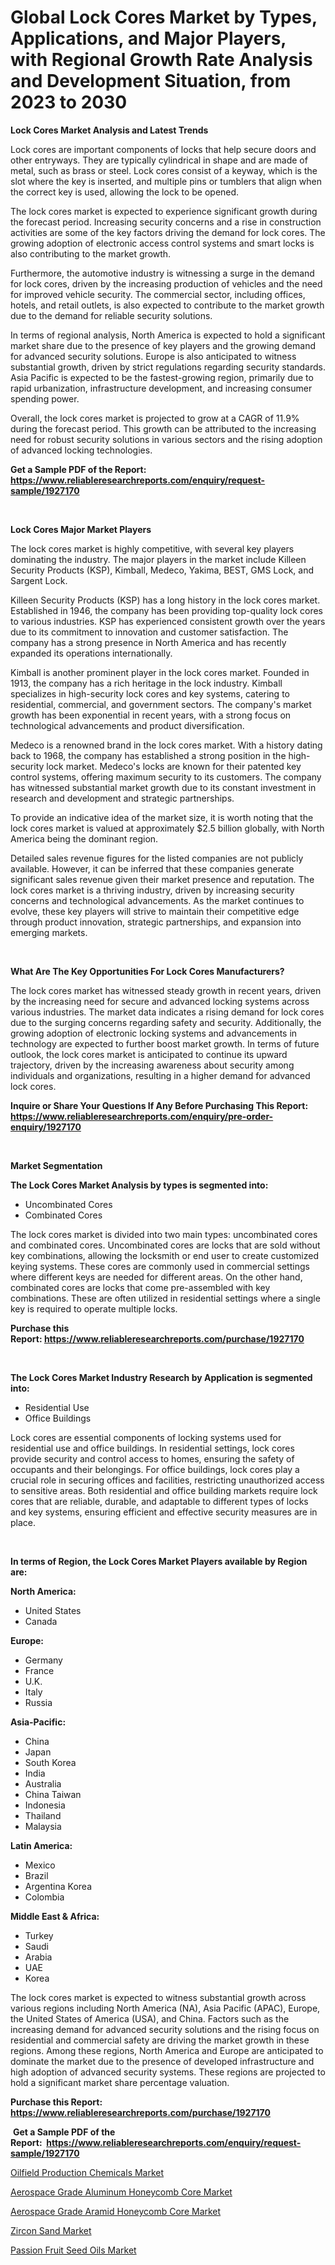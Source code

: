 <p><h1>Global Lock Cores Market by Types, Applications, and Major Players, with Regional Growth Rate Analysis and Development Situation, from 2023 to 2030</h1></p><p><strong>Lock Cores Market Analysis and Latest Trends</strong></p>
<p><p>Lock cores are important components of locks that help secure doors and other entryways. They are typically cylindrical in shape and are made of metal, such as brass or steel. Lock cores consist of a keyway, which is the slot where the key is inserted, and multiple pins or tumblers that align when the correct key is used, allowing the lock to be opened.</p><p>The lock cores market is expected to experience significant growth during the forecast period. Increasing security concerns and a rise in construction activities are some of the key factors driving the demand for lock cores. The growing adoption of electronic access control systems and smart locks is also contributing to the market growth.</p><p>Furthermore, the automotive industry is witnessing a surge in the demand for lock cores, driven by the increasing production of vehicles and the need for improved vehicle security. The commercial sector, including offices, hotels, and retail outlets, is also expected to contribute to the market growth due to the demand for reliable security solutions.</p><p>In terms of regional analysis, North America is expected to hold a significant market share due to the presence of key players and the growing demand for advanced security solutions. Europe is also anticipated to witness substantial growth, driven by strict regulations regarding security standards. Asia Pacific is expected to be the fastest-growing region, primarily due to rapid urbanization, infrastructure development, and increasing consumer spending power.</p><p>Overall, the lock cores market is projected to grow at a CAGR of 11.9% during the forecast period. This growth can be attributed to the increasing need for robust security solutions in various sectors and the rising adoption of advanced locking technologies.</p></p>
<p><strong>Get a Sample PDF of the Report:&nbsp; <a href="https://www.reliableresearchreports.com/enquiry/request-sample/1927170">https://www.reliableresearchreports.com/enquiry/request-sample/1927170</a></strong></p>
<p>&nbsp;</p>
<p><strong>Lock Cores Major Market Players</strong></p>
<p><p>The lock cores market is highly competitive, with several key players dominating the industry. The major players in the market include Killeen Security Products (KSP), Kimball, Medeco, Yakima, BEST, GMS Lock, and Sargent Lock.</p><p>Killeen Security Products (KSP) has a long history in the lock cores market. Established in 1946, the company has been providing top-quality lock cores to various industries. KSP has experienced consistent growth over the years due to its commitment to innovation and customer satisfaction. The company has a strong presence in North America and has recently expanded its operations internationally.</p><p>Kimball is another prominent player in the lock cores market. Founded in 1913, the company has a rich heritage in the lock industry. Kimball specializes in high-security lock cores and key systems, catering to residential, commercial, and government sectors. The company's market growth has been exponential in recent years, with a strong focus on technological advancements and product diversification.</p><p>Medeco is a renowned brand in the lock cores market. With a history dating back to 1968, the company has established a strong position in the high-security lock market. Medeco's locks are known for their patented key control systems, offering maximum security to its customers. The company has witnessed substantial market growth due to its constant investment in research and development and strategic partnerships.</p><p>To provide an indicative idea of the market size, it is worth noting that the lock cores market is valued at approximately $2.5 billion globally, with North America being the dominant region.</p><p>Detailed sales revenue figures for the listed companies are not publicly available. However, it can be inferred that these companies generate significant sales revenue given their market presence and reputation. The lock cores market is a thriving industry, driven by increasing security concerns and technological advancements. As the market continues to evolve, these key players will strive to maintain their competitive edge through product innovation, strategic partnerships, and expansion into emerging markets.</p></p>
<p>&nbsp;</p>
<p><strong>What Are The Key Opportunities For Lock Cores Manufacturers?</strong></p>
<p><p>The lock cores market has witnessed steady growth in recent years, driven by the increasing need for secure and advanced locking systems across various industries. The market data indicates a rising demand for lock cores due to the surging concerns regarding safety and security. Additionally, the growing adoption of electronic locking systems and advancements in technology are expected to further boost market growth. In terms of future outlook, the lock cores market is anticipated to continue its upward trajectory, driven by the increasing awareness about security among individuals and organizations, resulting in a higher demand for advanced lock cores.</p></p>
<p><strong>Inquire or Share Your Questions If Any Before Purchasing This Report: <a href="https://www.reliableresearchreports.com/enquiry/pre-order-enquiry/1927170">https://www.reliableresearchreports.com/enquiry/pre-order-enquiry/1927170</a></strong></p>
<p>&nbsp;</p>
<p><strong>Market Segmentation</strong></p>
<p><strong>The Lock Cores Market Analysis by types is segmented into:</strong></p>
<p><ul><li>Uncombinated Cores</li><li>Combinated Cores</li></ul></p>
<p><p>The lock cores market is divided into two main types: uncombinated cores and combinated cores. Uncombinated cores are locks that are sold without key combinations, allowing the locksmith or end user to create customized keying systems. These cores are commonly used in commercial settings where different keys are needed for different areas. On the other hand, combinated cores are locks that come pre-assembled with key combinations. These are often utilized in residential settings where a single key is required to operate multiple locks.</p></p>
<p><strong>Purchase this Report:&nbsp;<a href="https://www.reliableresearchreports.com/purchase/1927170">https://www.reliableresearchreports.com/purchase/1927170</a></strong></p>
<p>&nbsp;</p>
<p><strong>The Lock Cores Market Industry Research by Application is segmented into:</strong></p>
<p><ul><li>Residential Use</li><li>Office Buildings</li></ul></p>
<p><p>Lock cores are essential components of locking systems used for residential use and office buildings. In residential settings, lock cores provide security and control access to homes, ensuring the safety of occupants and their belongings. For office buildings, lock cores play a crucial role in securing offices and facilities, restricting unauthorized access to sensitive areas. Both residential and office building markets require lock cores that are reliable, durable, and adaptable to different types of locks and key systems, ensuring efficient and effective security measures are in place.</p></p>
<p>&nbsp;</p>
<p><strong>In terms of Region, the Lock Cores Market Players available by Region are:</strong></p>
<p>
    <p> <strong> North America: </strong>
        <ul>
            <li>United States</li>
            <li>Canada</li>
        </ul>
        </p> 
    <p> <strong> Europe: </strong>
        <ul>
            <li>Germany</li>
            <li>France</li>
            <li>U.K.</li>
            <li>Italy</li>
            <li>Russia</li>
        </ul>
        </p> 
    <p> <strong> Asia-Pacific: </strong>
        <ul>
            <li>China</li>
            <li>Japan</li>
            <li>South Korea</li>
            <li>India</li>
            <li>Australia</li>
            <li>China Taiwan</li>
            <li>Indonesia</li>
            <li>Thailand</li>
            <li>Malaysia</li>
        </ul>
        </p> 
    <p> <strong> Latin America: </strong>
        <ul>
            <li>Mexico</li>
            <li>Brazil</li>
            <li>Argentina Korea</li>
            <li>Colombia</li>
        </ul>
        </p> 
    <p> <strong> Middle East & Africa: </strong>
        <ul>
            <li>Turkey</li>
            <li>Saudi</li>
            <li>Arabia</li>
            <li>UAE</li>
            <li>Korea</li>
        </ul>
    </p>
    </p>
<p><p>The lock cores market is expected to witness substantial growth across various regions including North America (NA), Asia Pacific (APAC), Europe, the United States of America (USA), and China. Factors such as the increasing demand for advanced security solutions and the rising focus on residential and commercial safety are driving the market growth in these regions. Among these regions, North America and Europe are anticipated to dominate the market due to the presence of developed infrastructure and high adoption of advanced security systems. These regions are projected to hold a significant market share percentage valuation.</p></p>
<p><strong>Purchase this Report: <a href="https://www.reliableresearchreports.com/purchase/1927170">https://www.reliableresearchreports.com/purchase/1927170</a></strong></p>
<p>&nbsp;<strong>Get a Sample PDF of the Report:&nbsp;&nbsp;<a href="https://www.reliableresearchreports.com/enquiry/request-sample/1927170">https://www.reliableresearchreports.com/enquiry/request-sample/1927170</a></strong></p>
<p><strong></strong></p>
<p><p><a href="https://medium.com/@favor.look.seal/oilfield-production-chemicals-market-competitive-analysis-market-trends-and-forecast-to-2030-e6642d945547">Oilfield Production Chemicals Market</a></p><p><a href="https://www.linkedin.com/pulse/aerospace-grade-aluminum-honeycomb-core-market-share-amp-5ddhe/">Aerospace Grade Aluminum Honeycomb Core Market</a></p><p><a href="https://www.linkedin.com/pulse/aerospace-grade-aramid-honeycomb-core-market-size-growth-nj35e/">Aerospace Grade Aramid Honeycomb Core Market</a></p><p><a href="https://medium.com/@sight.lens.slot/zircon-sand-market-analysis-and-sze-forecasted-for-period-from-2023-to-2030-10f7b34ef9d7">Zircon Sand Market</a></p><p><a href="https://www.linkedin.com/pulse/passion-fruit-seed-oils-market-share-amp-new-trends-analysis-ezmbe/">Passion Fruit Seed Oils Market</a></p></p>